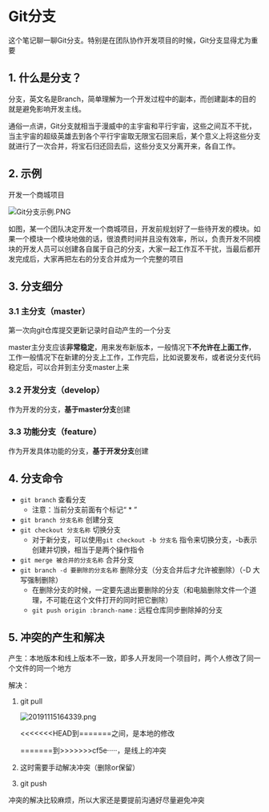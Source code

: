 # Git分支

这个笔记聊一聊Git分支。特别是在团队协作开发项目的时候，Git分支显得尤为重要



## 1. 什么是分支？

分支，英文名是Branch，简单理解为一个开发过程中的副本，而创建副本的目的就是避免影响开发主线。

通俗一点讲，Git分支就相当于漫威中的主宇宙和平行宇宙，这些之间互不干扰，当主宇宙的超级英雄去到各个平行宇宙取无限宝石回来后，某个意义上将这些分支就进行了一次合并，将宝石归还回去后，这些分支又分离开来，各自工作。



## 2.  示例

开发一个商城项目

![Git分支示例.PNG](https://i.loli.net/2020/05/15/KSTsocMud2q4bi8.png)

如图，某一个团队决定开发一个商城项目，开发前规划好了一些待开发的模块。如果一个模块一个模块地做的话，很浪费时间并且没有效率，所以，负责开发不同模块的开发人员可以创建各自属于自己的分支，大家一起工作互不干扰，当最后都开发完成后，大家再把左右的分支合并成为一个完整的项目



## 3.  分支细分

### 3.1 主分支（master）

第一次向git仓库提交更新记录时自动产生的一个分支

master主分支应该**非常稳定**，用来发布新版本，一般情况下**不允许在上面工作**，工作一般情况下在新建的分支上工作，工作完后，比如说要发布，或者说分支代码稳定后，可以合并到主分支master上来



### 3.2 开发分支（develop）

作为开发的分支，**基于master分支**创建



### 3.3 功能分支（feature）

作为开发具体功能的分支，**基于开发分支**创建





## 4. 分支命令

- ` git branch ` 查看分支
  - 注意：当前分支前面有个标记“ * ”
- ` git branch 分支名称 ` 创建分支
- ` git checkout 分支名称 ` 切换分支
  - 对于新分支，可以使用`git checkout -b 分支名` 指令来切换分支，-b表示创建并切换，相当于是两个操作指令
- ` git merge 被合并的分支名称 ` 合并分支
- ` git branch -d 要删除的分支名称 ` 删除分支（分支合并后才允许被删除）（-D 大写强制删除）
  - 在删除分支的时候，一定要先退出要删除的分支（和电脑删除文件一个道理，不可能在这个文件打开的同时把它删除）
  - `git push origin :branch-name` : 远程仓库同步删除掉的分支



## 5. 冲突的产生和解决

产生：本地版本和线上版本不一致，即多人开发同一个项目时，两个人修改了同一个文件的同一个地方



解决：

1. git pull

   ![20191115164339.png](https://i.loli.net/2020/05/15/3M7AbcpYkG5lKIX.png)

   <<<<<<<HEAD到\=\=\=\=\=\=\=之间，是本地的修改

   \=\=\=\=\=\=\=到>>>>>>>cf5e·····，是线上的冲突

2. 这时需要手动解决冲突（删除or保留）

3. git push



冲突的解决比较麻烦，所以大家还是要提前沟通好尽量避免冲突